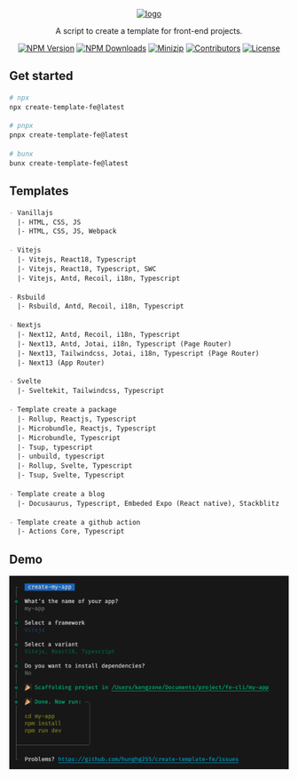 <p align="center">
<a href="https://www.npmjs.com/package/create-template-fe" target="_blank" rel="noopener noreferrer">
<img src="https://api.iconify.design/codicon:terminal-cmd.svg?color=%23b3ff75" alt="logo" width='100'/></a>
</p>

<p align="center">
  A script to create a template for front-end projects.
</p>

<p align="center">
  <a href="https://www.npmjs.com/package/create-template-fe" target="_blank" rel="noopener noreferrer"><img src="https://badge.fury.io/js/create-template-fe.svg" alt="NPM Version" /></a>
  <a href="https://www.npmjs.com/package/create-template-fe" target="_blank" rel="noopener noreferrer"><img src="https://img.shields.io/npm/dt/create-template-fe.svg?logo=npm" alt="NPM Downloads" /></a>
  <a href="https://bundlephobia.com/result?p=create-template-fe" target="_blank" rel="noopener noreferrer"><img src="https://img.shields.io/bundlephobia/minzip/create-template-fe" alt="Minizip" /></a>
  <a href="https://github.com/hunghg255/create-template-fe/graphs/contributors" target="_blank" rel="noopener noreferrer"><img src="https://img.shields.io/badge/all_contributors-1-orange.svg" alt="Contributors" /></a>
  <a href="https://github.com/hunghg255/create-template-fe/blob/main/LICENSE" target="_blank" rel="noopener noreferrer"><img src="https://badgen.net/github/license/hunghg255/create-template-fe" alt="License" /></a>
</p>

## Get started

```bash
# npx
npx create-template-fe@latest

# pnpx
pnpx create-template-fe@latest

# bunx
bunx create-template-fe@latest
```

## Templates

```md
- Vanillajs
  |- HTML, CSS, JS
  |- HTML, CSS, JS, Webpack

- Vitejs
  |- Vitejs, React18, Typescript
  |- Vitejs, React18, Typescript, SWC
  |- Vitejs, Antd, Recoil, i18n, Typescript

- Rsbuild
  |- Rsbuild, Antd, Recoil, i18n, Typescript

- Nextjs
  |- Next12, Antd, Recoil, i18n, Typescript
  |- Next13, Antd, Jotai, i18n, Typescript (Page Router)
  |- Next13, Tailwindcss, Jotai, i18n, Typescript (Page Router)
  |- Next13 (App Router)

- Svelte
  |- Sveltekit, Tailwindcss, Typescript

- Template create a package
  |- Rollup, Reactjs, Typescript
  |- Microbundle, Reactjs, Typescript
  |- Microbundle, Typescript
  |- Tsup, typescript
  |- unbuild, typescript
  |- Rollup, Svelte, Typescript
  |- Tsup, Svelte, Typescript

- Template create a blog
  |- Docusaurus, Typescript, Embeded Expo (React native), Stackblitz

- Template create a github action
  |- Actions Core, Typescript
```


## Demo

![Token manager](./assets/demo.png)

